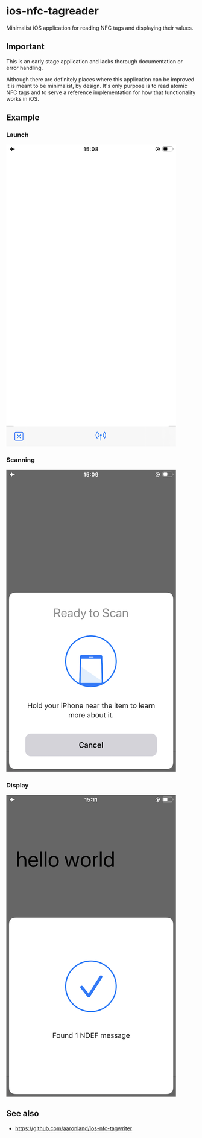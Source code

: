 # ios-nfc-tagreader

Minimalist iOS application for reading NFC tags and displaying their values.

## Important

This is an early stage application and lacks thorough documentation or error handling.

Although there are definitely places where this application can be improved it is meant to be minimalist, by design. It's only purpose is to read atomic NFC tags and to serve a reference implementation for how that functionality works in iOS.

## Example

### Launch

![](images/tagreader.png)

### Scanning

![](images/tagreader-scan.png)

### Display

![](images/tagreader-success.png)

## See also

* https://github.com/aaronland/ios-nfc-tagwriter